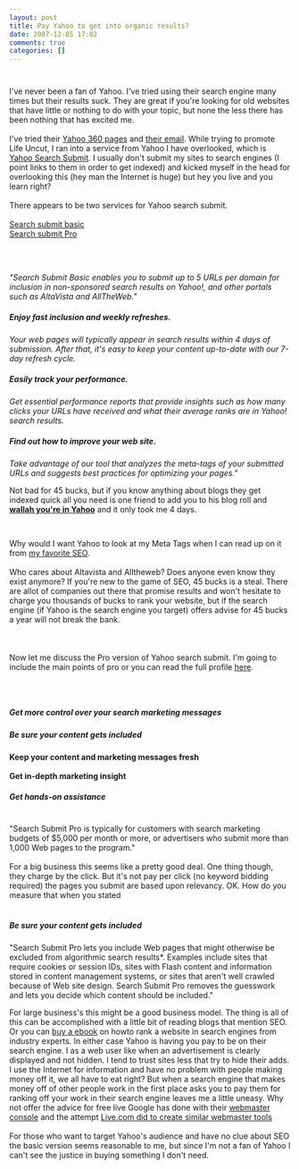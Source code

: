 ```yaml
---
layout: post
title: Pay Yahoo to get into organic results?
date: 2007-12-05 17:02
comments: true
categories: []
---
```

<a onblur="try {parent.deselectBloggerImageGracefully();} catch(e) {}" href="http://2.bp.blogspot.com/_QnxE8XBPT48/R1blo3lKp9I/AAAAAAAAAOw/llax9IE-J_o/s1600-h/yahoo-search-submit.main-page.jpg"><img style="margin: 0px auto 10px; display: block; text-align: center; cursor: pointer;" src="http://2.bp.blogspot.com/_QnxE8XBPT48/R1blo3lKp9I/AAAAAAAAAOw/llax9IE-J_o/s400/yahoo-search-submit.main-page.jpg" alt="" id="BLOGGER_PHOTO_ID_5140548514967365586" border="0" /></a><br />I've never been a fan of Yahoo. I've tried using their search engine many times but their results suck. They are great if you're looking for old websites that have little or nothing to do with your topic, but none the less there has been nothing that has excited me.<br /><br />I've tried their <a href="http://360.yahoo.com/my_profile-iem5mNQicqMM_A3xIN35PYAgdg--;_ylt=AlcbPAtsXMj506dx2Apg7z20AOJ3?cq=1">Yahoo 360 pages</a> and <a href="http://overview.mail.yahoo.com/">their email</a>. While trying to promote Life Uncut, I ran into a service from Yahoo I have overlooked, which is <a href="http://searchmarketing.yahoo.com/srchsb/index.php?cmp=CAP&amp;ctv=Ssmain&amp;s=Y&amp;s2=CAP&amp;s3=Ssmain">Yahoo Search Submit</a>. I usually don't submit my sites to search engines (I point links to them <span class="blsp-spelling-corrected" id="SPELLING_ERROR_0">in order</span> to get indexed) and kicked myself in the head for overlooking this (hey man the <span class="blsp-spelling-corrected" id="SPELLING_ERROR_1">Internet</span> is huge) but hey you live and you learn right?<br /><br />There appears to be two services for Yahoo search submit.<br /><a href="http://searchmarketing.yahoo.com/srchsb/ssb.php"><br />Search submit basic</a><br /><a href="http://searchmarketing.yahoo.com/srchsb/ssp.php">Search submit Pro</a><br /><br /><br /><a onblur="try {parent.deselectBloggerImageGracefully();} catch(e) {}" href="http://2.bp.blogspot.com/_QnxE8XBPT48/R1bkK3lKp6I/AAAAAAAAAOY/seLnErWFtKY/s1600-h/Yahoo-search-submit-main.jpg"><img style="margin: 0px auto 10px; display: block; text-align: center; cursor: pointer;" src="http://2.bp.blogspot.com/_QnxE8XBPT48/R1bkK3lKp6I/AAAAAAAAAOY/seLnErWFtKY/s400/Yahoo-search-submit-main.jpg" alt="" id="BLOGGER_PHOTO_ID_5140546900059662242" border="0" /></a><br /><span style="font-style: italic;">"Search Submit Basic enables you to submit up to 5 URLs per domain for inclusion in non-sponsored search results on Yahoo!, and other portals such as <span class="blsp-spelling-error" id="SPELLING_ERROR_2"><span class="blsp-spelling-error" id="SPELLING_ERROR_0">AltaVista</span></span> and <span class="blsp-spelling-error" id="SPELLING_ERROR_3"><span class="blsp-spelling-error" id="SPELLING_ERROR_1">AllTheWeb</span></span>."</span> <h5 style="font-style: italic;">Enjoy fast inclusion and weekly refreshes.</h5>  <p style="font-style: italic;">Your web pages will typically appear in search results within 4 days of submission. After that, it's easy to keep your content up-to-date with our 7-day refresh cycle.</p> <h5 style="font-style: italic;">Easily track your performance.</h5>  <p style="font-style: italic;">Get essential performance reports that provide insights such as how many clicks your URLs have received and what their average ranks are in Yahoo! search results.</p>  <h5 style="font-style: italic;">Find out how to improve your web site.</h5>  <p style="font-style: italic;">Take advantage of our tool that analyzes the meta-tags of your submitted URLs and suggests best practices for optimizing your pages."</p>Not bad for 45 bucks, but if you know anything about blogs they get indexed quick all you need is one friend to add you to his <span class="blsp-spelling-corrected" id="SPELLING_ERROR_4">blog roll</span> and <a style="font-weight: bold;" href="http://search.yahoo.com/search?p=bryan-siegel.blogspot.com&amp;fr=yfp-t-501&amp;toggle=1&amp;cop=mss&amp;ei=UTF-8">wallah you're in Yahoo</a> and it only took me 4 days.<br /><br /><a onblur="try {parent.deselectBloggerImageGracefully();} catch(e) {}" href="http://4.bp.blogspot.com/_QnxE8XBPT48/R1bkWXlKp7I/AAAAAAAAAOg/Aq29NmVoRVA/s1600-h/yahoo-search-submit.jpg"><img style="margin: 0px auto 10px; display: block; text-align: center; cursor: pointer;" src="http://4.bp.blogspot.com/_QnxE8XBPT48/R1bkWXlKp7I/AAAAAAAAAOg/Aq29NmVoRVA/s400/yahoo-search-submit.jpg" alt="" id="BLOGGER_PHOTO_ID_5140547097628157874" border="0" /></a><br />Why would I want Yahoo to look at my Meta Tags when I can read up on it from <a href="http://www.seobook.com/video-optimizing-meta-description-tags-google">my favorite <span class="blsp-spelling-error" id="SPELLING_ERROR_5"><span class="blsp-spelling-error" id="SPELLING_ERROR_2">SEO</span></span></a>.<br /><br />Who cares about <span class="blsp-spelling-error" id="SPELLING_ERROR_6"><span class="blsp-spelling-error" id="SPELLING_ERROR_3">Altavista</span></span> and <span class="blsp-spelling-error" id="SPELLING_ERROR_7"><span class="blsp-spelling-error" id="SPELLING_ERROR_4">Alltheweb</span></span>? Does anyone even know they exist anymore? If you're new to the game of <span class="blsp-spelling-error" id="SPELLING_ERROR_8"><span class="blsp-spelling-error" id="SPELLING_ERROR_5">SEO</span></span>, 45 bucks is a steal. There are allot of companies out there that promise results and won't hesitate to charge you thousands of bucks to rank your website, but if the search engine (if Yahoo is the search engine you target) offers advise for 45 bucks a year will not break the bank.<br /><br /><br /><br />Now let me discuss the Pro version of Yahoo search submit. I'm going to include the main points of pro or you can read the full profile <a href="http://searchmarketing.yahoo.com/srchsb/ssp.php">here</a>.<br /><br /><a onblur="try {parent.deselectBloggerImageGracefully();} catch(e) {}" href="http://2.bp.blogspot.com/_QnxE8XBPT48/R1bk73lKp8I/AAAAAAAAAOo/tMoTqmnkE_w/s1600-h/Yahoo-search-submit-pro.jpg"><img style="margin: 0px auto 10px; display: block; text-align: center; cursor: pointer;" src="http://2.bp.blogspot.com/_QnxE8XBPT48/R1bk73lKp8I/AAAAAAAAAOo/tMoTqmnkE_w/s400/Yahoo-search-submit-pro.jpg" alt="" id="BLOGGER_PHOTO_ID_5140547741873252290" border="0" /></a><br /><h5>Get more control over your search marketing messages</h5><h5>Be sure your content gets included</h5><span style="font-weight: bold;">Keep your content and marketing messages fresh<br /><br />Get in-depth marketing insight</span><h5>Get hands-on assistance<br /></h5><span style="font-weight: bold;"><br /></span>"Search Submit Pro is typically for customers with search marketing budgets of $5,000 per month or more, or advertisers who submit more than 1,000 Web pages to the program."<br /><br />For a big <span class="blsp-spelling-corrected" id="SPELLING_ERROR_9">business</span> this seems like a pretty good deal. One thing though, they charge by the click. But it's not pay per click (no keyword bidding required) the pages you submit are based upon relevancy. <span class="blsp-spelling-corrected" id="SPELLING_ERROR_10">OK</span>. How do you measure that when you stated<br /><br /><h5>Be sure your content gets included</h5>  <p>"Search Submit Pro lets you include Web pages that might otherwise be excluded from algorithmic search results*. Examples include sites that require cookies or session IDs, sites with Flash content and information stored in content management systems, or sites that aren't well crawled because of Web site design. Search Submit Pro removes the guesswork and lets you decide which content should be included."</p>For large <span class="blsp-spelling-corrected" id="SPELLING_ERROR_11">business</span>'s this might be a good <span class="blsp-spelling-corrected" id="SPELLING_ERROR_12">business</span> model. The thing is all of this can be accomplished with a little bit of reading blogs that mention <span class="blsp-spelling-error" id="SPELLING_ERROR_13"><span class="blsp-spelling-error" id="SPELLING_ERROR_6">SEO</span></span>. Or you can <a href="http://www.seobook.com/buy-now.shtml">buy a <span class="blsp-spelling-error" id="SPELLING_ERROR_14"><span class="blsp-spelling-error" id="SPELLING_ERROR_7">ebook</span></span></a> on <span class="blsp-spelling-error" id="SPELLING_ERROR_8">howto</span> rank a website in search engines from industry experts. In either case Yahoo is having you pay to be on their search engine. I as a web user like when an <span class="blsp-spelling-corrected" id="SPELLING_ERROR_15">advertisement</span> is clearly displayed and not hidden. I tend to trust sites less that try to hide their adds. I use the <span class="blsp-spelling-corrected" id="SPELLING_ERROR_16">Internet</span> for information and have no problem with people making money off it, we all have to eat right? But when a search engine that makes money off of other people work in the first place asks you to pay them for ranking off your work in their search engine leaves me a little uneasy. Why not offer the advice for free live Google has done with their <a href="http://www.google.com/webmasters/">webmaster console</a> and the attempt <a href="http://bryan-siegel.blogspot.com/2007/12/watch-out-google-livecom-tried-real_04.html">Live.com did to create similar webmaster tools</a><br /><br />For those who want to target Yahoo's audience and have no clue about <span class="blsp-spelling-error" id="SPELLING_ERROR_17"><span class="blsp-spelling-error" id="SPELLING_ERROR_9">SEO</span></span> the basic version seems reasonable to me, but since I'm not a fan of Yahoo I can't see the justice in buying something I don't need.
